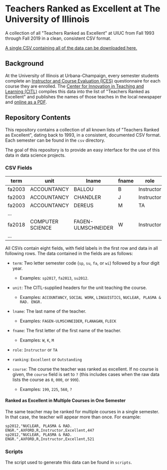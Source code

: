 # Teachers Ranked as Excellent at The University of Illinois

A collection of all "Teachers Ranked as Excellent" at UIUC from Fall 1993 through Fall 2019 in a clean, consistent CSV format.

[A single CSV containing all of the data can be downloaded here.][Single_CSV_Download]

[Single_CSV_Download]: https://raw.githubusercontent.com/wadefagen/datasets/master/teachers-ranked-as-excellent/uiuc-tre-dataset.csv

## Background

At the University of Illinois at Urbana-Champaign, every semester students complete an [Instructor and Course Evaluation (ICES)][ICES_CITL] questionnaire for each course they are enrolled.  The [Center for Innovation in Teaching and Learning (CITL)][MAIN_CITL] compiles this data into the list of "Teachers Ranked as Excellent" and publishes the names of those teaches in the local newspaper and [online as a PDF][TRE_CITL].

[TRE_CITL]: http://citl.illinois.edu/citl-101/measurement-evaluation/teaching-evaluation/teaching-evaluations-(ices)/teachers-ranked-as-excellent
[ICES_CITL]: http://citl.illinois.edu/citl-101/measurement-evaluation/teaching-evaluation/teaching-evaluations-(ices)
[MAIN_CITL]: http://citl.illinois.edu/

## Repository Contents

This repository contains a collection of all known lists of "Teachers Ranked as Excellent", dating back to 1993, in a consistent, documented CSV format.  Each semester can be found in the `csv` directory.

The goal of this repository is to provide an easy interface for the use of this data in data science projects.

### CSV Fields

| term | unit | lname | fname | role | ranking | course |
| ---- | ---- | ----- | ----- | ---- | ------- | ------ |
| fa2003 | ACCOUNTANCY | BALLOU | B | Instructor | Excellent | 304 |
| fa2003 | ACCOUNTANCY | CHANDLER | J | Instructor | Excellent | 304 |
| fa2003 | ACCOUNTANCY | DEREUS | M | TA | Excellent | 201 |
| ... |
| fa2018 | COMPUTER SCIENCE | FAGEN-ULMSCHNEIDER | W | Instructor | Outstanding | 225 |
| ... |

All CSVs contain eight fields, with field labels in the first row and data in all following rows.  The data contained in the fields are as follows:

- `term`: Two letter semester code (`sp`, `su`, `fa`, or `wi`) followed by a four digit year.
  * Examples: `sp2017`, `fa2013`, `su2012`.

- `unit`: The CITL-supplied headers for the unit teaching the course.
  * Examples: `ACCOUNTANCY`, `SOCIAL WORK`, `LINGUISTICS`, `NUCLEAR, PLASMA & RAD. ENGR.`

- `lname`: The last name of the teacher.
  * Examples: `FAGEN-ULMSCHNEIDER`, `FLANAGAN`, `FLECK`

- `fname`: The first letter of the first name of the teacher.
  * Examples: `W`, `K`, `M`

- `role`: `Instructor` or `TA`

- `ranking`: `Excellent` or `Outstanding`

- `course`: The course the teacher was ranked as excellent.  If no course is given, the `course` field is set to `?` (this includes cases when the raw data lists the course as `0`, `000`, or `999`).
  * Examples: `199`, `225`, `560`, `?`


#### Ranked as Excellent in Multiple Courses in One Semester

The same teacher may be ranked for multiple courses in a single semester.  In that case, the teacher will appear more than once.  For example:
```
sp2012,"NUCLEAR, PLASMA & RAD. ENGR.",AXFORD,R,Instructor,Excellent,447
sp2012,"NUCLEAR, PLASMA & RAD. ENGR.",AXFORD,R,Instructor,Excellent,521
```


### Scripts

The script used to generate this data can be found in `scripts`.
